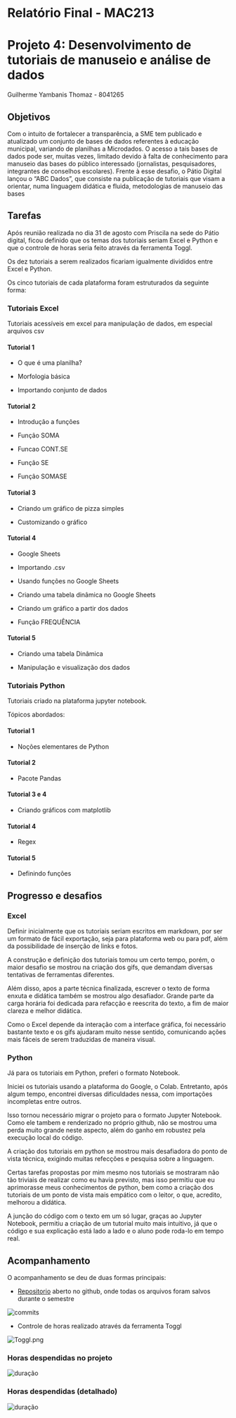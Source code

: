# Relatório Final - MAC213
# Projeto 4: Desenvolvimento de tutoriais de manuseio e análise de dados
Guilherme Yambanis Thomaz - 8041265

## Objetivos

Com o intuito de fortalecer a transparência, a SME tem publicado e atualizado um conjunto de bases de dados referentes à educação municipal, variando de planilhas a Microdados. O acesso a tais bases de dados pode ser, muitas vezes, limitado devido à falta de conhecimento para manuseio das bases do público interessado (jornalistas, pesquisadores, integrantes de conselhos escolares). Frente à esse desafio, o Pátio Digital lançou o “ABC Dados”, que consiste na publicação de tutoriais que visam a orientar, numa linguagem didática e fluida, metodologias de manuseio das bases


## Tarefas

Após reunião realizada no dia 31 de agosto com Priscila na sede do Pátio digital, ficou definido que os temas dos tutoriais seriam Excel e Python e que o controle de horas seria feito através da ferramenta Toggl.

Os dez tutoriais a serem realizados ficariam igualmente divididos entre Excel e Python.

Os cinco tutoriais de cada plataforma foram estruturados da seguinte forma:

### Tutoriais Excel

Tutoriais acessíveis em excel para manipulação de dados, em especial arquivos csv

#### Tutorial 1

* O que é uma planilha? 

* Morfologia básica

* Importando conjunto de dados

#### Tutorial 2

* Introdução a funções

* Função SOMA

* Funcao CONT.SE

* Função SE

* Função SOMASE

#### Tutorial 3

* Criando um gráfico de pizza simples

* Customizando o gráfico

#### Tutorial 4

* Google Sheets

* Importando .csv

* Usando funções no Google Sheets

* Criando uma tabela dinâmica no Google Sheets

* Criando um gráfico a partir dos dados

* Função FREQUÊNCIA

#### Tutorial 5

* Criando uma tabela Dinâmica

* Manipulação e visualização dos dados

### Tutoriais Python

Tutoriais criado na plataforma jupyter notebook.

Tópicos abordados:

#### Tutorial 1

* Noções elementares de Python

#### Tutorial 2

* Pacote Pandas

#### Tutorial 3 e 4

* Criando gráficos com matplotlib

#### Tutorial 4

* Regex

#### Tutorial 5

* Definindo funções



## Progresso e desafios

### Excel

Definir inicialmente que os tutoriais seriam escritos em markdown, por ser um formato de fácil exportação, seja para plataforma web ou para pdf, além da possibilidade de inserção de links e fotos.

A construção e definição dos tutoriais tomou um certo tempo, porém, o maior desafio se mostrou na criação dos gifs, que demandam diversas tentativas de ferramentas diferentes.

Além disso, apos a parte técnica finalizada, escrever o texto de forma enxuta e didática também se mostrou algo desafiador. Grande parte da carga horária foi dedicada para refacção e reescrita do texto, a fim de maior clareza e melhor didática.

Como o Excel depende da interação com a interface gráfica, foi necessário bastante texto e os gifs ajudaram muito nesse sentido, comunicando ações mais fáceis de serem traduzidas de maneira visual.

### Python

Já para os tutoriais em Python, preferi o formato Notebook. 

Iniciei os tutoriais usando a plataforma do Google, o Colab. Entretanto, após algum tempo, encontrei diversas dificuldades nessa, com importações incompletas entre outros.

Isso tornou necessário migrar o projeto para o formato Jupyter Notebook. Como ele tambem e renderizado no próprio github, não se mostrou uma perda muito grande neste aspecto, além do ganho em robustez pela execução local do código.

A criação dos tutoriais em python se mostrou mais desafiadora do ponto de vista técnica, exigindo muitas refecções e pesquisa sobre a linguagem.

Certas tarefas propostas por mim mesmo nos tutoriais se mostraram não tão triviais de realizar como eu havia previsto, mas isso permitiu que eu aprimorasse meus conhecimentos de python, bem como a criação dos tutoriais de um ponto de vista mais empático com o leitor, o que, acredito, melhorou a didática.

A junção do código com o texto em um só lugar, graças ao Jupyter Notebook, permitiu a criação de um tutorial muito mais intuitivo, já que o código e sua explicação está lado a lado e o aluno pode roda-lo em tempo real.

## Acompanhamento

O acompanhamento se deu de duas formas principais:

* [Repositorio](https://github.com/yambanis/MAC213) aberto no github, onde todas os arquivos foram salvos durante o semestre

![commits](IMG/Commits.png)

* Controle de horas realizado através da ferramenta Toggl

![Toggl.png](IMG/Toggl.png)

### Horas despendidas no projeto

![duração](IMG/Duração.png)

### Horas despendidas (detalhado)

![duração](IMG/detalhado.png)
